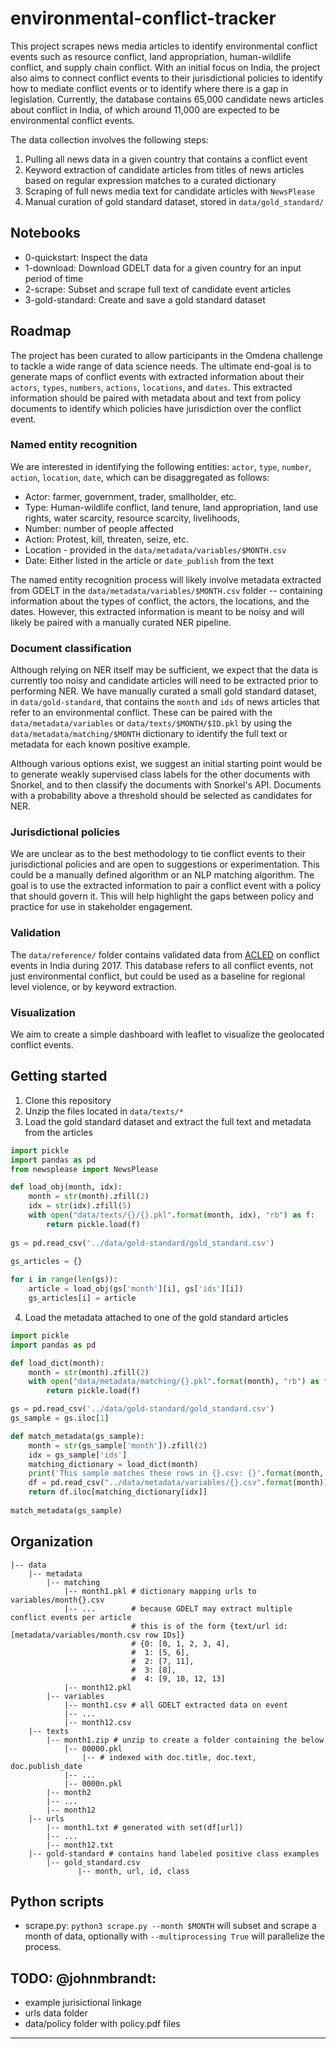 environmental-conflict-tracker
==============================

This project scrapes news media articles to identify environmental conflict events such as resource conflict, land appropriation, human-wildlife conflict, and supply chain conflict. With an initial focus on India, the project also aims to connect conflict events to their jurisdictional policies to identify how to mediate conflict events or to identify where there is a gap in legislation. Currently, the database contains 65,000 candidate news articles about conflict in India, of which around 11,000 are expected to be environmental conflict events.

The data collection involves the following steps:

1.  Pulling all news data in a given country that contains a conflict event
2.  Keyword extraction of candidate articles from titles of news articles based on regular expression matches to a curated dictionary
3.  Scraping of full news media text for candidate articles with `NewsPlease`
4.  Manual curation of gold standard dataset, stored in `data/gold_standard/`

## Notebooks

*  0-quickstart: Inspect the data
*  1-download: Download GDELT data for a given country for an input period of time
*  2-scrape: Subset and scrape full text of candidate event articles
*  3-gold-standard: Create and save a gold standard dataset

## Roadmap

The project has been curated to allow participants in the Omdena challenge to tackle a wide range of data science needs. The ultimate end-goal is to generate maps of conflict events with extracted information about their `actors`, `types`, `numbers`, `actions`, `locations`, and `dates`. This extracted information should be paired with metadata about and text from policy documents to identify which policies have jurisdiction over the conflict event.

### Named entity recognition

We are interested in identifying the following entities: `actor`, `type`, `number`, `action`, `location`, `date`, which can be disaggregated as follows:

*  Actor: farmer, government, trader, smallholder, etc.
*  Type: Human-wildlife conflict, land tenure, land appropriation, land use rights, water scarcity, resource scarcity, livelihoods, 
*  Number: number of people affected
*  Action: Protest, kill, threaten, seize, etc.
*  Location - provided in the `data/metadata/variables/$MONTH.csv`
*  Date: Either listed in the article or `date_publish` from the text

The named entity recognition process will likely involve metadata extracted from GDELT in the `data/metadata/variables/$MONTH.csv` folder -- containing information about the types of conflict, the actors, the locations, and the dates. However, this extracted information is meant to be noisy and will likely be paired with a manually curated NER pipeline.

### Document classification

Although relying on NER itself may be sufficient, we expect that the data is currently too noisy and candidate articles will need to be extracted prior to performing NER. We have manually curated a small gold standard dataset, in `data/gold-standard`, that contains the `month` and `ids` of news articles that refer to an environmental conflict. These can be paired with the `data/metadata/variables` or `data/texts/$MONTH/$ID.pkl` by using the `data/metadata/matching/$MONTH` dictionary to identify the full text or metadata for each known positive example.

Although various options exist, we suggest an initial starting point would be to generate weakly supervised class labels for the other documents with Snorkel, and to then classify the documents with Snorkel's API. Documents with a probability above a threshold should be selected as candidates for NER.

### Jurisdictional policies

We are unclear as to the best methodology to tie conflict events to their jurisdictional policies and are open to suggestions or experimentation. This could be a manually defined algorithm or an NLP matching algorithm. The goal is to use the extracted information to pair a conflict event with a policy that should govern it. This will help highlight the gaps between policy and practice for use in stakeholder engagement.

### Validation

The `data/reference/` folder contains validated data from [ACLED](https://www.acleddata.com) on conflict events in India during 2017. This database refers to all conflict events, not just environmental conflict, but could be used as a baseline for regional level violence, or by keyword extraction.

### Visualization

We aim to create a simple dashboard with leaflet to visualize the geolocated conflict events.

## Getting started

1. Clone this repository
2. Unzip the files located in `data/texts/*`
3. Load the gold standard dataset and extract the full text and metadata from the articles

```python
import pickle
import pandas as pd
from newsplease import NewsPlease

def load_obj(month, idx):
    month = str(month).zfill(2)
    idx = str(idx).zfill(5)
    with open("data/texts/{}/{}.pkl".format(month, idx), "rb") as f:
        return pickle.load(f)
        
gs = pd.read_csv('../data/gold-standard/gold_standard.csv')
    
gs_articles = {}

for i in range(len(gs)):
    article = load_obj(gs['month'][i], gs['ids'][i])
    gs_articles[i] = article
```

4. Load the metadata attached to one of the gold standard articles

```python
import pickle
import pandas as pd

def load_dict(month):
    month = str(month).zfill(2)
    with open("data/metadata/matching/{}.pkl".format(month), "rb") as f:
        return pickle.load(f)

gs = pd.read_csv('../data/gold-standard/gold_standard.csv')
gs_sample = gs.iloc[1]

def match_metadata(gs_sample):
    month = str(gs_sample['month']).zfill(2)
    idx = gs_sample['ids']
    matching_dictionary = load_dict(month)
    print('This sample matches these rows in {}.csv: {}'.format(month, matching_dictionary[idx]))
    df = pd.read_csv("../data/metadata/variables/{}.csv".format(month))
    return df.iloc[matching_dictionary[idx]]
    
match_metadata(gs_sample)
```

## Organization

    |-- data
        |-- metadata
            |-- matching
                |-- month1.pkl # dictionary mapping urls to variables/month{}.csv
                |-- ...        # because GDELT may extract multiple conflict events per article
                               # this is of the form {text/url id: [metadata/variables/month.csv row IDs]}
                               # {0: [0, 1, 2, 3, 4],
                               #  1: [5, 6],
                               #  2: [7, 11],
                               #  3: [8],
                               #  4: [9, 10, 12, 13]
                |-- month12.pkl
            |-- variables
                |-- month1.csv # all GDELT extracted data on event
                |-- ...
                |-- month12.csv
        |-- texts
            |-- month1.zip # unzip to create a folder containing the below
                |-- 00000.pkl
                    |-- # indexed with doc.title, doc.text, doc.publish_date
                |-- ...
                |-- 0000n.pkl
            |-- month2
            |-- ...
            |-- month12
        |-- urls
            |-- month1.txt # generated with set(df[url])
            |-- ...
            |-- month12.txt
        |-- gold-standard # contains hand labeled positive class examples
            |-- gold_standard.csv
                   |-- month, url, id, class

## Python scripts

*  scrape.py: `python3 scrape.py --month $MONTH` will subset and scrape a month of data, optionally with `--multiprocessing True` will parallelize the process.

## **TODO**: @johnmbrandt: 
*  example jurisictional linkage
*  urls data folder
*  data/policy folder with policy.pdf files
--------
